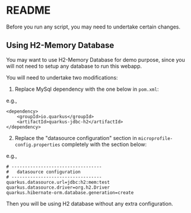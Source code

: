 # README

Before you run any script, you may need to undertake certain changes.

## Using H2-Memory Database

You may want to use H2-Memory Database for demo purpose, since you will not need to setup any database to run this webapp.

You will need to undertake two modifications:

1. Replace MySql dependency with the one below in `pom.xml`:

e.g.,

    <dependency>
        <groupId>io.quarkus</groupId>
        <artifactId>quarkus-jdbc-h2</artifactId>
    </dependency>

2. Replace the "datasource configuration" section in `microprofile-config.properties` completely with the section below:

e.g.,

    # ----------------------------------
    #   datasource configuration
    # ----------------------------------
    quarkus.datasource.url=jdbc:h2:mem:test
    quarkus.datasource.driver=org.h2.Driver
    quarkus.hibernate-orm.database.generation=create

Then you will be using H2 database without any extra configuration.
